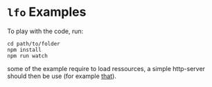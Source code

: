 # `lfo` Examples

To play with the code, run:

```
cd path/to/folder
npm install
npm run watch
```

some of the example require to load ressources, a simple http-server should then be use (for example [that](https://www.npmjs.com/package/http-server)).

